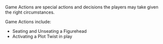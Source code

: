 Game Actions are special actions and decisions the players may take given the right circumstances.

Game Actions include:

- Seating and Unseating a Figurehead
- Activating a Plot Twist in play